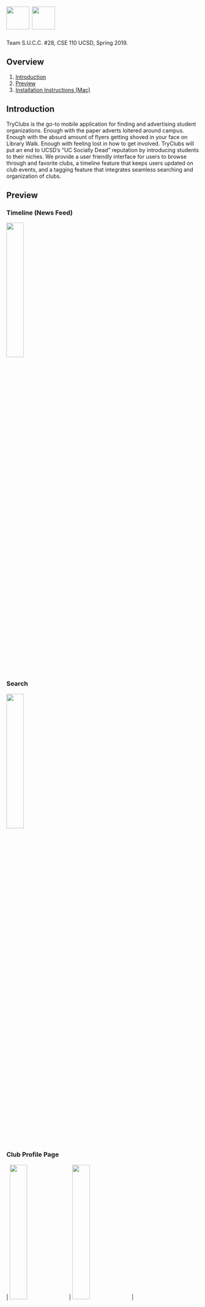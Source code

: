 # <img src="app/src/main/res/drawable-v24/app_logo_artifacts.png" width="60" height="60"> <img src="app/src/main/res/drawable/app_logo.png" height="60">
 
 Team S.U.C.C. #28, CSE 110 UCSD, Spring 2019.

## Overview
1. [Introduction](#introduction)
2. [Preview](#preview)
3. [Installation Instructions (Mac)](#installation-instructions-mac)

## Introduction
TryClubs is the go-to mobile application for finding and advertising student organizations. Enough with the paper adverts loitered around campus. Enough with the absurd amount of flyers getting shoved in your face on Library Walk. Enough with feeling lost in how to get involved. TryClubs will put an end to UCSD’s “UC Socially Dead” reputation by introducing students to their niches. We provide a user friendly interface for users to browse through and favorite clubs, a timeline feature that keeps users updated on club events, and a tagging feature that integrates seamless searching and organization of clubs.

## Preview

### Timeline (News Feed)
<img src="app/src/main/res/drawable-v24/timeline.png" width="30%" height="30%">

### Search
<img src="app/src/main/res/drawable-v24/search.png" width="30%" height="30%">

### Club Profile Page
| <img src="app/src/main/res/drawable-v24/club_profile_1.png" width="30%" height="30%"> | <img src="app/src/main/res/drawable-v24/club_profile_2.png" width="30%" height="30%">
 |
 
### Side Bar
<img src="app/src/main/res/drawable-v24/side_bar.png" width="30%" height="30%">

### Create a Post
<img src="app/src/main/res/drawable-v24/post_creation.png" width="30%" height="30%">

### Favoring Club Page
<img src="app/src/main/res/drawable-v24/favoring_club.png" width="30%" height="30%">

### Log in
<img src="app/src/main/res/drawable-v24/log_in.png" width="30%" height="30%">

### Registration
<img src="app/src/main/res/drawable-v24/reg.png" width="30%" height="30%">
<img src="app/src/main/res/drawable-v24/reg_setup.png" width="30%" height="30%">
<img src="app/src/main/res/drawable-v24/reg_discover.png" width="30%" height="30%">
<img src="app/src/main/res/drawable-v24/reg_club_rec.png" width="30%" height="30%">

### Reset Password
<img src="app/src/main/res/drawable-v24/reset_pwd.png" width="30%" height="30%">

### Other
<img src="app/src/main/res/drawable-v24/snack_bar.png" width="30%" height="30%">
<img src="app/src/main/res/drawable-v24/dia.png" width="30%" height="30%">
<img src="app/src/main/res/drawable-v24/sort.png" width="30%" height="30%">
<img src="app/src/main/res/drawable-v24/profile_page.png" width="30%" height="30%">

## Installation Instructions (Mac)
  1. [Click here to download the apk file](https://drive.google.com/open?id=1qCaEodWc5qqhxDT961YV4JrHltC0u_EP)
  2. Run the emulator from Android Studio (Pixel 2 XL with Android Pie (API 28) installed is preferred).
  3. Open "Terminal" and run the following 2 lines.
  4. **"cd ~/Library/Android/sdk/platform-tools/"**
  5. **"./adb install "(add a space after "install") and then drag the downloaded apk file from Step 1 to Terminal.**
  6. In Terminal, it should display "Performing Streamed Install Success".
  7. You should be able to find the App in the emulator.
  8. Open the App and enjoy it! (You could check the build version in the App by clicking in the text "What's news" at the top of the Timeline, current newest build version is 1.1.1)
---
<p align="center">
    <img src="app/src/main/res/drawable-v24/s1.png" width="80%">
    <img src="app/src/main/res/drawable-v24/s2.png" width="80%">
    <img src="app/src/main/res/drawable-v24/s3.png" width="30%" height="30%">
</p>


